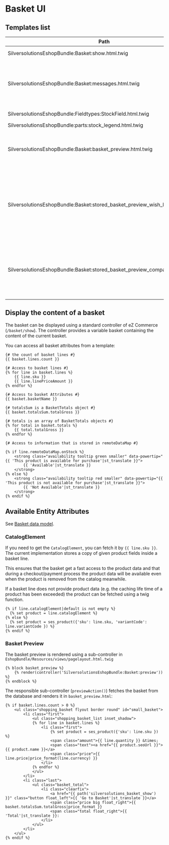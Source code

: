 # Basket UI

## Templates list

|Path|Description|
|--- |--- |
|SilversolutionsEshopBundle:Basket:show.html.twig|Main template|
|SilversolutionsEshopBundle:Basket:messages.html.twig|Renders an error messages if a basket change was not successful|
|SilversolutionsEshopBundle:Fieldtypes:StockField.html.twig|Renders a stock Field|
|SilversolutionsEshopBundle:parts:stock_legend.html.twig||
|SilversolutionsEshopBundle:Basket:basket_preview.html.twig|Renders a basket preview used e.g. for main navigation|
|SilversolutionsEshopBundle:Basket:stored_basket_preview_wish_list.html.twig|Used for the "My Shop" section and displays a menu item including the number of products in the wishlist|
|SilversolutionsEshopBundle:Basket:stored_basket_preview_comparison.html.twig|Used for the "My Shop" section and displays a menu item for the comparison feature|

## Display the content of a basket

The basket can be displayed using a standard controller of eZ Commerce (`/basket/show`).
The controller provides a variable basket containing the content of the current basket.

You can access all basket attributes from a template:

``` htm+twig
{# the count of basket lines #}
{{ basket.lines.count }}

{# Access to basket lines #}
{% for line in basket.lines %}
    {{ line.sku }} 
    {{ line.linePriceAmount }} 
{% endfor %}

{# Access to basket Attributes #}
{{ basket.basketName }}

{# totalsSum is a BasketTotals object #}
{{ basket.totalsSum.totalGross }}

{# totals is an array of BasketTotals objects #}
{% for total in basket.totals %}
    {{ total.totalGross }}
{% endfor %}

{# Access to information that is stored in remoteDataMap #}

{% if line.remoteDataMap.onStock %}
    <strong class="availability tooltip green smaller" data-powertip="{{ 'This product is available for purchase'|st_translate }}">
        {{ 'Available'|st_translate }}
    </strong>
{% else %}
    <strong class="availability tooltip red smaller" data-powertip="{{ 'This product is not available for purchase'|st_translate }}">
        {{ 'Not Available'|st_translate }}
    </strong>
{% endif %}  
```

## Available Entity Attributes

See [Basket data model](../basket_api/basket_data_model.md).

### CatalogElement

If you need to get the `CatalogElement`, you can fetch it by `{{ line.sku }}`. The current implementation stores a copy of given product fields inside a basket line. 

This ensures that the basket get a fast access to the product data and that during a checkout/payment process the product data will be available even when the product is removed from the catalog meanwhile. 

If a basket line does not provide product data (e.g. the caching life time of a product has been exceeded) the product can be fetched using a twig function.  

``` html+twig
{% if line.catalogElement|default is not empty %}
  {% set product = line.catalogElement %}
{% else %}
  {% set product = ses_product({'sku': line.sku, 'variantCode': line.variantCode }) %}
{% endif %}
```

### Basket Preview

The basket preview is rendered using a sub-controller in `EshopBundle/Resources/views/pagelayout.html.twig`

``` html+twig
{% block basket_preview %}
    {% render(controller('SilversolutionsEshopBundle:Basket:preview')) %}
{% endblock %} 
```

The responsible sub-controller (`previewAction()`) fetches the basket from the database and renders it in `basket_preview.html`:

``` html+twig
{% if basket.lines.count > 0 %} 
    <ul class="shopping_basket flyout border round" id="small_basket">
        <li class="first">
            <ul class="shopping_basket_list inset_shadow">
            {% for line in basket.lines %}
                <li class="first">
                    {% set product = ses_product({'sku': line.sku }) %}
                    <span class="amount">{{ line.quantity }} &times;
                    <span class="text"><a href="{{ product.seoUrl }}">{{ product.name }}</a>
                    <span class="price">{{ line.price|price_format(line.currency) }}
                </li>
            {% endfor %}
            </ul>
        </li>
        <li class="last">
            <ul class="basket_total">
                <li class="clearfix">
                    <a href="{{ path('silversolutions_basket_show') }}" class="button float_left">{{ 'Go to Basket'|st_translate }}</a>
                    <span class="price big float_right">{{ basket.totalsSum.totalGross|price_format }}
                    <span class="total float_right">{{ 'Total'|st_translate }}: 
                </li>
            </ul>
        </li>
    </ul>
{% endif %}
```
